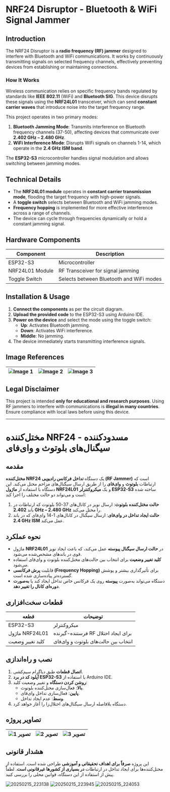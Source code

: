 # **NRF24 Disruptor - Bluetooth & WiFi Signal Jammer**

## **Introduction**
The NRF24 Disruptor is a **radio frequency (RF) jammer** designed to interfere with Bluetooth and WiFi communications. It works by continuously transmitting signals on selected frequency channels, effectively preventing devices from establishing or maintaining connections.

### **How It Works**
Wireless communication relies on specific frequency bands regulated by standards like **IEEE 802.11** (WiFi) and **Bluetooth SIG**. This device disrupts these signals using the **NRF24L01** transceiver, which can send **constant carrier waves** that introduce noise into the target frequency range.

This project operates in two primary modes:

1. **Bluetooth Jamming Mode**: Transmits interference on Bluetooth frequency channels (37-50), affecting devices that communicate over **2.402 GHz – 2.480 GHz**.
2. **WiFi Interference Mode**: Disrupts WiFi signals on channels 1-14, which operate in the **2.4 GHz ISM band**.

The **ESP32-S3** microcontroller handles signal modulation and allows switching between jamming modes.

## **Technical Details**
- The **NRF24L01 module** operates in **constant carrier transmission mode**, flooding the target frequency with high-power signals.
- A **toggle switch** selects between Bluetooth and WiFi jamming modes.
- **Frequency hopping** is implemented for more effective interference across a range of channels.
- The device can cycle through frequencies dynamically or hold a constant jamming signal.

## **Hardware Components**
| Component          | Description                            |
|-------------------|------------------------------------|
| ESP32-S3         | Microcontroller                     |
| NRF24L01 Module  | RF Transceiver for signal jamming  |
| Toggle Switch    | Selects between Bluetooth and WiFi modes |

## **Installation & Usage**
1. **Connect the components** as per the circuit diagram.
2. **Upload the provided code** to the ESP32-S3 using Arduino IDE.
3. **Power on the device** and select the mode using the toggle switch:
   - **Up**: Activates Bluetooth jamming.
   - **Down**: Activates WiFi interference.
   - **Middle**: No jamming.
4. The device immediately starts transmitting interference signals.

## **Image References**
| ![Image 1](https://github.com/user-attachments/assets/0e18b74e-823e-46de-94e2-5bc520fa959e) | ![Image 2](https://github.com/user-attachments/assets/ae1a8e72-0811-48b9-9404-68dd4c26b61b) | ![Image 3](https://github.com/user-attachments/assets/141f267c-a87e-4bc1-b3f5-97a996c411fe) |
|----------------------------------|----------------------------------|----------------------------------|

## **Legal Disclaimer**
This project is intended **only for educational and research purposes**. Using RF jammers to interfere with communications is **illegal in many countries**. Ensure compliance with local laws before using this device.

---

# **مختل‌کننده NRF24 - مسدودکننده سیگنال‌های بلوتوث و وای‌فای**

## **مقدمه**
**مختل‌کننده NRF24** یک دستگاه **تداخل فرکانس رادیویی (RF Jammer)** است که ارتباطات **بلوتوث** و **وای‌فای** را از طریق ارسال سیگنال‌های مزاحم مختل می‌کند. این دستگاه با استفاده از **ماژول NRF24L01** و یک **میکروکنترلر ESP32-S3** ساخته شده است و می‌تواند دو حالت مختلف را اجرا کند:

1. **حالت مختل‌کننده بلوتوث**: ارسال نویز در کانال‌های 37-50 بلوتوث که ارتباطات در باند **2.402 GHz – 2.480 GHz** را مختل می‌کند.
2. **حالت ایجاد تداخل در وای‌فای**: ارسال سیگنال در کانال‌های 1-14 وای‌فای که در باند **2.4 GHz ISM** عمل می‌کند.

## **نحوه عملکرد**
- ماژول **NRF24L01** در **حالت ارسال سیگنال پیوسته** عمل می‌کند، که باعث ایجاد نویز قوی در باندهای مشخص‌شده می‌شود.
- **کلید تغییر وضعیت** برای انتخاب بین حالت‌های مختل‌کننده بلوتوث و وای‌فای استفاده می‌شود.
- قابلیت **پرش فرکانسی (Frequency Hopping)** برای تأثیرگذاری بیشتر و پوشش گسترده‌تر پیاده‌سازی شده است.
- دستگاه می‌تواند به‌صورت **پیوسته** روی یک فرکانس خاص تداخل ایجاد کند یا **به‌صورت دوره‌ای کانال را تغییر دهد**.

## **قطعات سخت‌افزاری**
| قطعه              | توضیحات                            |
|-------------------|------------------------------------|
| ESP32-S3         | میکروکنترلر                         |
| ماژول NRF24L01   | فرستنده-گیرنده RF برای ایجاد اختلال |
| کلید تغییر وضعیت | انتخاب بین حالت‌های بلوتوث و وای‌فای |

## **نصب و راه‌اندازی**
1. **اتصال قطعات** طبق دیاگرام سیم‌کشی.
2. **آپلود کد در برد ESP32-S3** با استفاده از Arduino IDE.
3. **روشن کردن دستگاه** و تغییر وضعیت کلید:
   - **بالا**: فعال‌سازی مختل‌کننده بلوتوث.
   - **پایین**: فعال‌سازی تداخل وای‌فای.
   - **وسط**: عدم ایجاد تداخل.
4. دستگاه بلافاصله ارسال سیگنال‌های اختلال‌زا را آغاز خواهد کرد.

## **تصاویر پروژه**
| ![تصویر 1](images/device_front.jpg) | ![تصویر 2](images/device_side.jpg) | ![تصویر 3](images/device_back.jpg) |
|----------------------------------|----------------------------------|----------------------------------|

## **هشدار قانونی**
این پروژه **صرفاً برای اهداف تحقیقاتی و آموزشی** طراحی شده است. استفاده از مختل‌کننده‌ها برای ایجاد تداخل در ارتباطات **در بسیاری از کشورها غیرقانونی است**. لطفاً پیش از استفاده از این دستگاه، قوانین محلی را بررسی کنید.



![20250215_223138](https://github.com/user-attachments/assets/0e18b74e-823e-46de-94e2-5bc520fa959e)
![20250215_223945](https://github.com/user-attachments/assets/ae1a8e72-0811-48b9-9404-68dd4c26b61b)
![20250215_224053](https://github.com/user-attachments/assets/141f267c-a87e-4bc1-b3f5-97a996c411fe)
